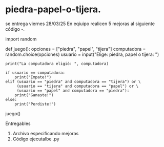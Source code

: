 # piedra-papel-o-tijera.
se entrega viernes 28/03/25
En eqiuipo realicen 5 mejoras al siguiente código -.

import random

def juego():
    opciones = ["piedra", "papel", "tijera"]
    computadora = random.choice(opciones)
    usuario = input("Elige: piedra, papel o tijera: ")

    print("La computadora eligió: ", computadora)

    if usuario == computadora:
        print("Empate!")
    elif (usuario == "piedra" and computadora == "tijera") or \
         (usuario == "tijera" and computadora == "papel") or \
         (usuario == "papel" and computadora == "piedra"):
        print("Ganaste!")
    else:
        print("Perdiste!")

juego()


Entregables
1. Archivo especificando mejoras
2. Código ejecutalbe .py
